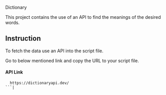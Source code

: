 Dictionary

This project contains the use of an API to find the meanings of the desired words.


## Instruction
To fetch the data use an API into the script file.

Go to below mentioned link and copy the URL to your script file.



#### API Link

```http
  https://dictionaryapi.dev/
```|
